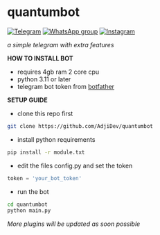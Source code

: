 # quantumbot
[![Telegram](https://img.shields.io/badge/TELEGRAM-%2300BCD4.svg?&style=for-the-badge&logo=telegram&logoColor=white)](https://t.me/rizkykianadji) [![WhatsApp group](https://img.shields.io/badge/WhatsApp-25D366?style=for-the-badge&logo=whatsapp&logoColor=white)](https://chat.whatsapp.com/JJCwRcmcmHf4HBNhqjYvuK) [![Instagram](https://img.shields.io/badge/Instagram-E4405F?style=for-the-badge&logo=instagram&logoColor=white)](https://instagram.com/rizkykianadji)

 _a simple telegram with extra features_

**HOW TO INSTALL BOT**
- requires 4gb ram 2 core cpu
- python 3.11 or later
- telegram bot token from [botfather](https://t.me/botfather?text=/start)

**SETUP GUIDE**
- clone this repo first
```bash
git clone https://github.com/AdjiDev/quantumbot
```
- install python requirements
```bash
pip install -r module.txt
```
- edit the files config.py and set the token
```python
token = 'your_bot_token'
```
- run the bot
```bash
cd quantumbot
python main.py
```

_More plugins will be updated as soon possible_
